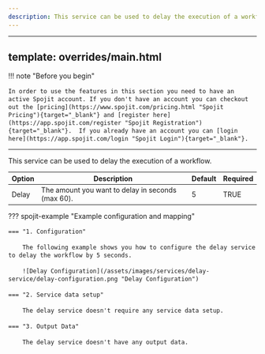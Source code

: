 ```yaml
---
description: This service can be used to delay the execution of a workflow. This delay service can be added to your workflow and connect with other services.
---
```

---
template: overrides/main.html
---
!!! note "Before you begin" 

    In order to use the features in this section you need to have an active Spojit account. If you don't have an account you can checkout out the [pricing](https://www.spojit.com/pricing.html "Spojit Pricing"){target="_blank"} and [register here](https://app.spojit.com/register "Spojit Registration"){target="_blank"}.  If you already have an account you can [login here](https://app.spojit.com/login "Spojit Login"){target="_blank"}.
___
 
This service can be used to delay the execution of a workflow.

| Option | Description | Default | Required |
| ----------- | ----------- | ----------- | ----------- |
| Delay | The amount you want to delay in seconds (max 60). | 5 | TRUE |

??? spojit-example "Example configuration and mapping"

    === "1. Configuration"

        The following example shows you how to configure the delay service to delay the workflow by 5 seconds.

        ![Delay Configuration](/assets/images/services/delay-service/delay-configuration.png "Delay Configuration")

    === "2. Service data setup"

        The delay service doesn't require any service data setup.
    
    === "3. Output Data"

        The delay service doesn't have any output data.
